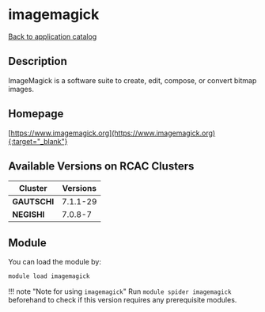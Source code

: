 # imagemagick

[Back to application catalog](../app_catalog.md)

## Description

ImageMagick is a software suite to create, edit, compose, or convert bitmap images.

## Homepage

[https://www.imagemagick.org](https://www.imagemagick.org){:target="_blank"}

## Available Versions on RCAC Clusters

|Cluster|Versions|
|---|---|
**GAUTSCHI**|7.1.1-29
**NEGISHI**|7.0.8-7

## Module

You can load the module by:

```bash
module load imagemagick
```

!!! note "Note for using `imagemagick`"
    Run `module spider imagemagick` beforehand to check if this version requires any prerequisite modules.
